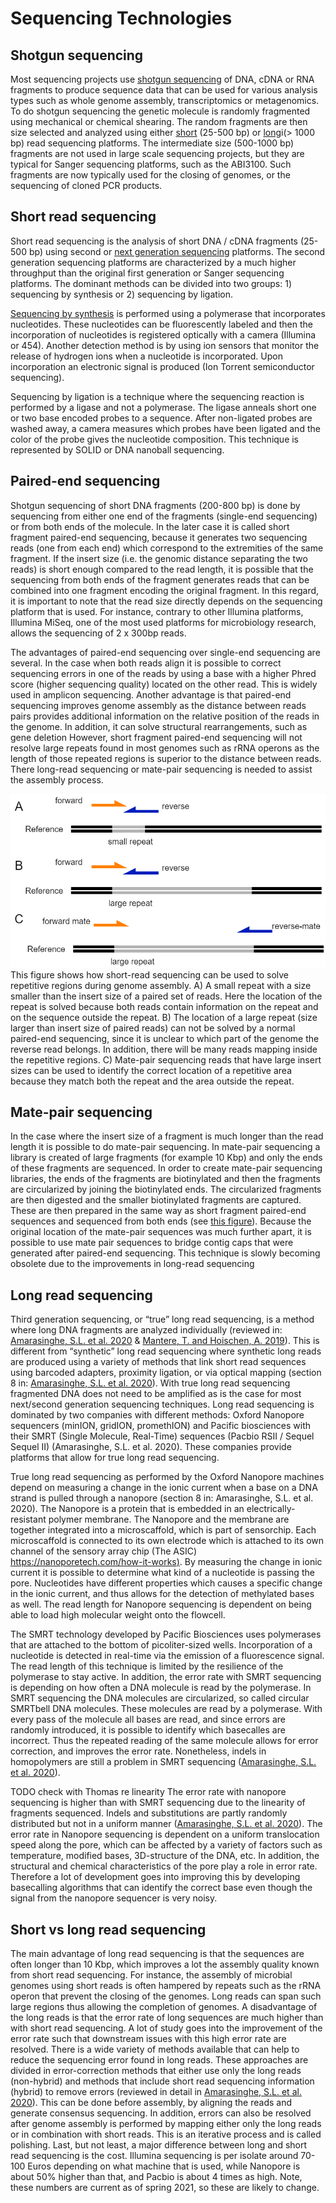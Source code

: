 # Sequencing Technologies

## Shotgun sequencing

Most sequencing projects use [shotgun
sequencing](https://en.wikipedia.org/wiki/Shotgun_sequencing) of DNA, cDNA or
RNA fragments to produce sequence data that can be used for various analysis
types such as whole genome assembly, transcriptomics or metagenomics. To do
shotgun sequencing the genetic molecule is randomly fragmented using mechanical or chemical shearing. The random fragments are then size selected and analyzed using either
[short](https://en.wikipedia.org/wiki/DNA_sequencing#Short-read_sequencing_methods)
(25-500 bp) or [long](https://en.wikipedia.org/wiki/Third-generation_sequencing)i(> 1000 bp) read sequencing platforms. The intermediate size (500-1000 bp) fragments are not used in large scale sequencing projects, but they are typical for Sanger sequencing platforms, such as the ABI3100. Such fragments are now typically used for the closing of genomes, or the sequencing of cloned PCR products.

## Short read sequencing
Short read sequencing is the analysis of short DNA / cDNA fragments (25-500 bp) using second or [next generation sequencing](https://en.wikipedia.org/wiki/Massive_parallel_sequencing) platforms. The second generation sequencing platforms are characterized by a much higher throughput than the original first generation or Sanger sequencing platforms. The dominant methods can be divided into two groups: 1) sequencing by synthesis or 2) sequencing by ligation.  

[Sequencing by synthesis](https://en.wikipedia.org/wiki/Illumina_dye_sequencing) is performed using a polymerase that incorporates nucleotides. These nucleotides can be fluorescently labeled and then the incorporation of nucleotides is registered optically with a camera (Illumina or 454). Another detection method is by using ion sensors that monitor the release of hydrogen ions when a nucleotide is incorporated. Upon incorporation an electronic signal is produced (Ion Torrent semiconductor sequencing).

Sequencing by ligation is a technique where the sequencing reaction is performed by a ligase and not a polymerase. The ligase anneals short one or two base encoded probes to a sequence. After non-ligated probes are washed away, a camera measures which probes have been ligated and the color of the probe gives the nucleotide composition. This technique is represented by SOLID or DNA nanoball sequencing.

## Paired-end sequencing
Shotgun sequencing of short DNA fragments (200-800 bp) is done by sequencing from either one end of the fragments (single-end sequencing) or from both ends of the molecule. In the later case it is called short fragment paired-end sequencing, because it generates two sequencing reads (one from each end) which correspond to the extremities of the same fragment. If the insert size (i.e. the genomic distance separating the two reads) is short enough compared to the read length, it is possible that the sequencing from both ends of the fragment generates reads that can be combined into one fragment encoding the original fragment. In this regard, it is important to note that the read size directly depends on the sequencing platform that is used. For instance, contrary to other Illumina platforms, Illumina MiSeq, one of the most used platforms for microbiology research, allows the sequencing of 2 x 300bp reads.

The advantages of paired-end sequencing over single-end sequencing are several. In the case when both reads align it is possible to correct sequencing errors in one of the reads by using a base with a higher Phred score (higher sequencing quality) located on the other read. This is widely used in amplicon sequencing. Another advantage is that paired-end sequencing improves genome assembly as the distance between reads pairs provides additional information on the relative position of the reads in the genome. In addition, it can solve structural rearrangements, such as gene deletion However, short fragment paired-end sequencing will not resolve large repeats found in most genomes such as rRNA operons as the length of those repeated regions is superior to the distance between reads. There long-read sequencing or mate-pair sequencing is needed to assist the assembly process.

![](Paired_end_sequencing.png)
This figure shows how short-read sequencing can be used to solve repetitive regions during genome assembly. A) A small repeat with a size smaller than the insert size of a paired set of reads. Here the location of the repeat is solved because both reads contain information on the repeat and on the sequence outside the repeat. B) The location of a large repeat (size larger than insert size of paired reads) can not be solved by a normal paired-end sequencing, since it is unclear to which part of the genome the reverse read belongs. In addition, there will be many reads mapping inside the repetitive regions. C) Mate-pair sequencing reads that have large insert sizes can be used to identify the correct location of a repetitive area because they match both the repeat and the area outside the repeat.

## Mate-pair sequencing
In the case where the insert size of a fragment is much longer than the read
length it is possible to do mate-pair sequencing. In mate-pair sequencing a
library is created of large fragments (for example 10 Kbp) and only the ends of
these fragments are sequenced. In order to create mate-pair sequencing
libraries, the ends of the fragments are biotinylated and then the fragments are circularized by joining the biotinylated ends. The circularized fragments  are then digested and the smaller biotinylated fragments are captured. These are then prepared in the same way as short fragment paired-end sequences and sequenced from both ends (see [this
figure](https://www.ecseq.com/support/ngs/what-is-mate-pair-sequencing-useful-for)). Because the original location of the mate-pair sequences was much further apart, it is possible to use mate pair sequences to bridge contig caps that were generated after paired-end sequencing. This technique is slowly becoming obsolete due to the improvements in long-read sequencing

## Long read sequencing
Third generation sequencing, or “true” long read sequencing, is a method where
long DNA fragments are analyzed individually (reviewed in: [Amarasinghe, S.L. et al. 2020](https://genomebiology.biomedcentral.com/articles/10.1186/s13059-020-1935-5) & [Mantere, T. and Hoischen, A. 2019](https://www.frontiersin.org/articles/10.3389/fgene.2019.00426/full)). This is different from “synthetic” long read sequencing where synthetic long reads are produced using a variety of methods that link short read sequences using barcoded adapters, proximity ligation, or via optical mapping (section 8 in: [Amarasinghe, S.L. et al. 2020](https://genomebiology.biomedcentral.com/articles/10.1186/s13059-020-1935-5)). With true long read sequencing fragmented DNA does not need to be amplified as is the case for most next/second generation sequencing techniques. Long read sequencing is dominated by two companies with different methods: Oxford Nanopore sequencers (minION, gridION, promethION) and Pacific biosciences with their SMRT (Single Molecule, Real-Time) sequences (Pacbio RSII / Sequel Sequel II) (Amarasinghe, S.L. et al. 2020). These companies provide platforms that allow for true long read sequencing.

True long read sequencing as performed by the Oxford Nanopore machines depend on measuring a change in the ionic current when a base on a DNA strand is pulled through a nanopore (section 8 in: Amarasinghe, S.L. et al. 2020). The Nanopore is a protein that is embedded in an electrically-resistant polymer membrane. The Nanopore and the membrane are together integrated into a microscaffold, which is part of sensorchip. Each microscaffold is connected to its own electrode which is attached to its own channel of the sensory array chip (The ASIC) [https://nanoporetech.com/how-it-works)](https://nanoporetech.com/how-it-works). By measuring the change in ionic current it is possible to determine what kind of a nucleotide is passing the pore. Nucleotides have different properties which causes a specific change in the ionic current, and thus allows for the detection of methylated bases as well. The read length for Nanopore sequencing is dependent on being able to load high molecular weight onto the flowcell.

The SMRT technology developed by Pacific Biosciences uses polymerases that are
attached to the bottom of picoliter-sized wells. Incorporation of a nucleotide
is detected in real-time via the emission of a fluorescence signal. The read
length of this technique is limited by the resilience of the polymerase to stay
active. In addition, the error rate with SMRT sequencing is depending on how
often a DNA molecule is read by the polymerase. In SMRT sequencing the DNA
molecules are circularized, so called circular SMRTbell DNA molecules. These
molecules are read by a polymerase. With every pass of the molecule all bases
are read, and since errors are randomly introduced, it is possible to identify
which basecalles are incorrect. Thus the repeated reading of the same molecule
allows for error correction, and improves the error rate. Nonetheless, indels in homopolymers are still a problem in SMRT sequencing ([Amarasinghe, S.L. et
al. 2020](https://genomebiology.biomedcentral.com/articles/10.1186/s13059-020-1935-5)).

TODO check with Thomas re linearity
The error rate with nanopore sequencing is higher than with SMRT sequencing due to the linearity of fragments sequenced. Indels and substitutions are partly randomly distributed
but not in a uniform manner ([Amarasinghe, S.L. et al.
2020](https://genomebiology.biomedcentral.com/articles/10.1186/s13059-020-1935-5)). The error rate in Nanopore sequencing is dependent on a uniform translocation speed along the pore, which can be affected by a variety of factors such as temperature, modified bases, 3D-structure of the DNA, etc. In addition, the structural and chemical characteristics of the pore play a role in error rate. Therefore a lot of development goes into improving this by developing basecalling algorithms that can identify the correct base even though the signal from the nanopore sequencer is very noisy.


## Short vs long read sequencing
The main advantage of long read sequencing is that the sequences are often
longer than 10 Kbp, which improves a lot the assembly quality known from short
read sequencing. For instance, the assembly of microbial genomes using short
reads is often hampered by repeats such as the rRNA operon that prevent the
closing of the genomes. Long reads can span such large regions thus allowing the completion of genomes. A disadvantage of the long reads is that the error rate of long sequences are much higher than with short read sequencing. A lot of study goes into the improvement of the error rate such that downstream issues with this high error rate are resolved. There is a wide variety of methods available that can help to reduce the sequencing error found in long reads. These approaches are divided in error-correction methods that either use only the long reads (non-hybrid) and methods that include short read sequencing information (hybrid) to remove errors (reviewed in detail in [Amarasinghe, S.L. et al. 2020](https://genomebiology.biomedcentral.com/articles/10.1186/s13059-020-1935-5)). This can be done before assembly, by aligning the reads and generate consensus sequencing. In addition, errors can also be resolved after genome assembly is performed by mapping either only the long reads or in combination with short reads. This is an iterative process and is called polishing. Last, but not least, a major difference between long and short read sequencing is the cost. Illumina sequencing is per isolate around 70-100 Euros depending on what machine that is used, while Nanopore is about 50% higher than that, and Pacbio is about 4 times as high. Note, these numbers are current as of spring 2021, so these are likely to change. 
